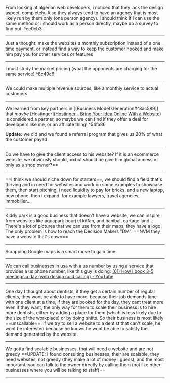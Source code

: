 From looking at algerian web developers, i noticed that they lack the design aspect, completely. Also they always tend to have an agency that is most likely run by them only (one person agency). I should think if i can use the same method or i should work as a person directly, maybe do a survey to find out. ^ee0cb3

---
Just a thought: make the websites a monthly subscription instead of a one time payment, or instead find a way to keep the customer hooked and make him pay you for other services or features

---
I must study the market pricing (what the opponents are charging for the same service) ^8c49c6

---
We could make multiple revenue sources, like a monthly service to actual customers 

---
We learned from key partners in [[Business Model Generation#^8ac589]] that *maybe* [Hostinger]([Hostinger - Bring Your Idea Online With a Website](https://www.hostinger.com/)) is considered a partner, so maybe we can find if they offer a deal for developers like me, or an affiliate thing! ^54fa86

**Update:** we did and we found a referral program that gives us 20% of what the customer payed

---
Do we have to give the client access to his website?
If it is an ecommerce website, we obviously should, ==but should be give him global access or only as a shop owner?==

--- 
==I think we should niche down for starters==, we should find a field that's thriving and in need for websites and work on some examples to showcase them, then start pitching, i need liquidity to pay for bricks, and a new laptop, new phone. then i expand. for example lawyers, travel agencies, immobilier....

---
Kiddy park is a good business that doesn't have a website, we can inspire from websites like aquapark bourj el kiffan, and hanibal, cartage land...
There's a lot of pictures that we can use from their maps, they have a logo
The only problem is how to reach the Decision Makers "DM".
==NVM they have a website that's down==

---
Scrapping Google maps is a smart move to gain time

---
We can call businesses in usa with a us number by using a service that provides a us phone number, like this guy is doing: [(61) How i book 3-5 meetings a day (web design cold calling) - YouTube](https://www.youtube.com/watch?v=kmp4iFCf8Jo&list=WL&index=8&t=183s)

---
One day I thought about dentists, if they get a certain number of regular clients, they wont be able to have more, because their job demands time with one client at a time, if they are booked for the day, they cant treat more even if they want, the only way for them to scale their business is to hire more dentists, either by adding a place for them (which is less likely due to the size of the workplace) or by doing shifts. So their business is most likely ==unscallable==.
if we try to sell a website to a dentist that can't scale, he wont be interested because he knows he wont be able to satisfy the demand generated by the website.

---
We gotta find scalable businesses, that will need a website and are not greedy
==UPDATE: I found consulting businesses, their are scalable, they need websites, not greedy (they make a lot of money I guess), and the most important; you can talk to the owner directly by calling them (not like other businesses where you will be talking to staff)==

---
